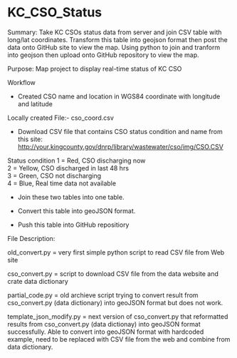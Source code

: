 KC_CSO_Status
=============

Summary: 
Take KC CSOs status data from server and join CSV table with long/lat coordinates. Transform this table into geojson format then post the data onto GitHub site to view the map. Using python to join and tranform into geojson then upload onto GitHub repository to view the map.

Purpose: Map project to display real-time status of KC CSO

Workflow

* Created CSO name and location in WGS84 coordinate with longitude and latitude

Locally created File:- cso_coord.csv

* Download CSV file that contains CSO status condition and name from this site:
http://your.kingcounty.gov/dnrp/library/wastewater/cso/img/CSO.CSV 

Status condition 
    1 = Red, CSO discharging now<br>
    2 = Yellow, CSO discharged in last 48 hrs<br>
    3 = Green, CSO not discharging<br>
    4 = Blue, Real time data not available <br>
   

* Join these two tables into one table.

* Convert this table into geoJSON format. 

* Push this table into GitHub repositiory

File Description:

old_convert.py = very first simple python script to read CSV file from Web site

cso_convert.py = script to download CSV file from the data website and crate data dictionary

partial_code.py = old archieve script trying to convert result from cso_convert.py (data dictionary) into geoJSON format but does not work.

template_json_modify.py = next version of cso_convert.py that reformatted results from cso_convert.py (data dictionay) into geoJSON format successfully. Able to convert into geoJSON format with hardcoded example, need to be replaced with CSV file from the web and combine from data dictionary. 


